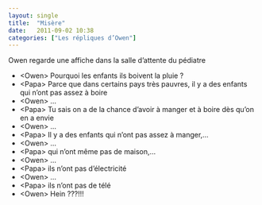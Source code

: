 ```yaml
---
layout: single
title:  "Misère"
date:   2011-09-02 10:38
categories: ["Les répliques d’Owen"]
---
```


Owen regarde une affiche dans la salle d’attente du pédiatre

-   \<Owen\> Pourquoi les enfants ils boivent la pluie ?
-   \<Papa\> Parce que dans certains pays très pauvres, il y a des enfants qui n’ont pas assez à boire
-   \<Owen\> …
-   \<Papa\> Tu sais on a de la chance d’avoir à manger et à boire dès qu’on en a envie
-   \<Owen\> …
-   \<Papa\> Il y a des enfants qui n’ont pas assez à manger,…
-   \<Owen\> …
-   \<Papa\> qui n’ont même pas de maison,…
-   \<Owen\> …
-   \<Papa\> ils n’ont pas d’électricité
-   \<Owen\> …
-   \<Papa\> ils n’ont pas de télé
-   \<Owen\> Hein ???!!!
